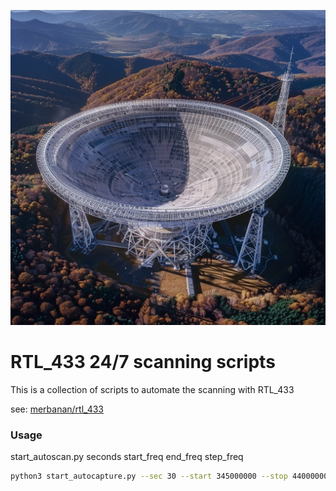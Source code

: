 ![radio_telescope.png](radio_telescope.png)
# RTL_433  24/7 scanning scripts
This is a collection of scripts to automate the scanning with RTL_433

see: [merbanan/rtl_433](https://github.com/merbanan/rtl_433)

### Usage
start_autoscan.py seconds start_freq end_freq step_freq
```bash
python3 start_autocapture.py --sec 30 --start 345000000 --stop 440000000 --step 1000000
```
